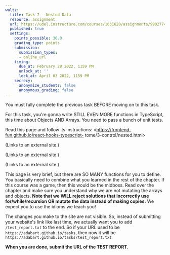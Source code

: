 ```yaml
---
waltz:
  title: Task 7 - Nested Data
  resource: assignment
  url: https://udel.instructure.com/courses/1631620/assignments/9902774
  published: true
  settings:
    points_possible: 30.0
    grading_type: points
    submission:
      submission_types:
      - online_url
    timing:
      due_at: February 28 2022, 1159 PM
      unlock_at: ''
      lock_at: April 03 2022, 1159 PM
    secrecy:
      anonymize_students: false
      anonymous_grading: false
---
```

You must fully complete the previous task BEFORE moving on to this task.

For this task, you're gonna write STILL EVEN MORE functions in TypeScript, this time about Objects AND Arrays. You need
to pass a bunch of unit tests.

Read this page and follow its instructions: <https://frontend-fun.github.io/react-hooks-typescript-
tome/3-control/nested.html>

 (Links to an external site.)

 (Links to an external site.)

 (Links to an external site.)

This page is very brief, but there are SO MANY functions for you to define. You basically need to combine what you
learned in the rest of the chapter. If this course was a game, then this would be the midboss. Read over the chapter and
make sure you understand why we are not mutating the arrays and objects.  **Note that we WILL reject solutions that
incorrectly use for/while/recursion OR mutate the data instead of making copies.**  We expect you to use the idioms we
teach you!

The changes you make to the site are not visible. So, instead of submitting your website's link like last time, we
actually want you to add `/test_report.txt` to the end. So if your URL used to be `https://adabart.github.io/tasks`,
then now it will be `https://adabart.github.io/tasks/test_report.txt`

**When you are done, submit the URL of the TEST REPORT.**